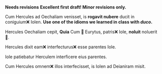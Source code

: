 **Needs revisions**
**Excellent first draft!  Minor revisions only.**

Cum Hercules ad Oechaliam venisset, is **rogavit nubere** ducit in coniguium❌ Iolen. **Use one of the idioms we learned in class with *duco*.**

Hercules Oechaliam cepit, **Quia** Cum 🤔 Eurytus, patris❌ Iole, **noluit** noluerit 🤔. 

Hercules dixit eam❌ interfecturus❌  esse parentes Iole. 

Iole patiebatur Herculem interficere eius parentes. 

Cum Hercules omnem❌  illos interfecisset, is Iolen ad Deianiram misit.
